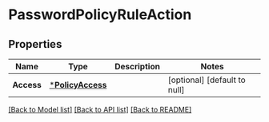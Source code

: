 # PasswordPolicyRuleAction

## Properties
Name | Type | Description | Notes
------------ | ------------- | ------------- | -------------
**Access** | [***PolicyAccess**](PolicyAccess.md) |  | [optional] [default to null]

[[Back to Model list]](../README.md#documentation-for-models) [[Back to API list]](../README.md#documentation-for-api-endpoints) [[Back to README]](../README.md)

